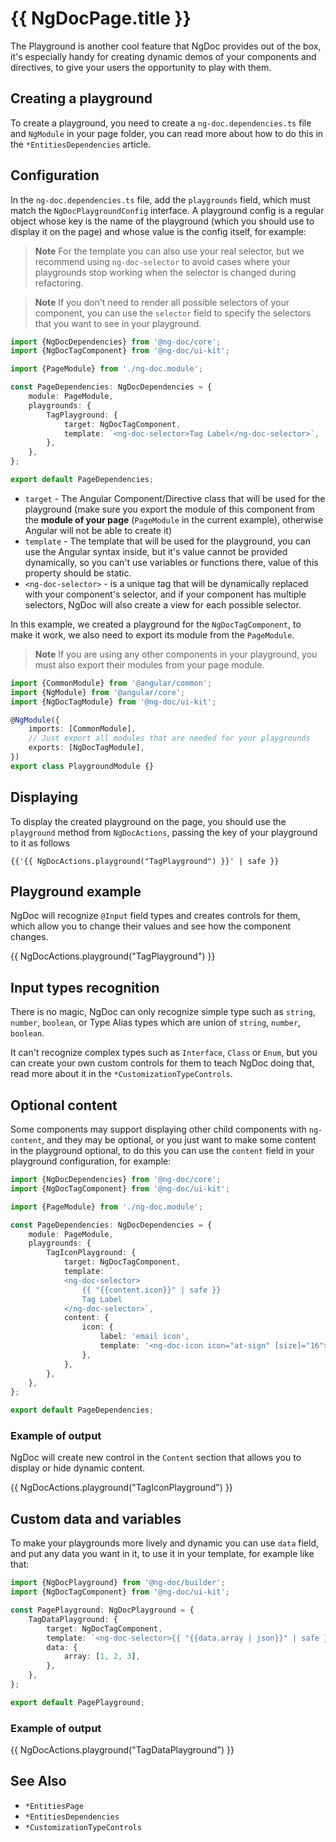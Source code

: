 # {{ NgDocPage.title }}

The Playground is another cool feature that NgDoc provides out of the box, it's especially handy for
creating dynamic demos of your components and directives, to give your users the opportunity to play
with them.

## Creating a playground

To create a playground, you need to create a `ng-doc.dependencies.ts` file and `NgModule` in your
page folder, you can read more about how to do this in the `*EntitiesDependencies` article.

## Configuration

In the `ng-doc.dependencies.ts` file, add the `playgrounds` field, which must match the
`NgDocPlaygroundConfig` interface. A playground config is a regular object whose key is the name of
the playground (which you should use to display it on the page) and whose value is the config
itself,
for example:

> **Note**
> For the template you can also use your real selector, but we recommend using `ng-doc-selector` to
> avoid cases where your playgrounds stop working when the selector is changed during refactoring.

> **Note**
> If you don't need to render all possible selectors of your component, you can use the `selector`
> field
> to specify the selectors that you want to see in your playground.

```typescript
import {NgDocDependencies} from '@ng-doc/core';
import {NgDocTagComponent} from '@ng-doc/ui-kit';

import {PageModule} from './ng-doc.module';

const PageDependencies: NgDocDependencies = {
	module: PageModule,
	playgrounds: {
		TagPlayground: {
			target: NgDocTagComponent,
			template: `<ng-doc-selector>Tag Label</ng-doc-selector>`,
		},
	},
};

export default PageDependencies;
```

-   `target` - The Angular Component/Directive class that will be used for the playground (make sure
    you export the module of this
    component from the **module of your page** (`PageModule` in the current example), otherwise
    Angular will not be able to create it)
-   `template` - The template that will be used for the playground, you can use the Angular syntax
    inside,
    but it's value cannot be provided dynamically, so you can't use variables or functions there,
    value of this property should be static.
-   `<ng-doc-selector>` - is a unique tag that will be dynamically replaced with your component's
    selector, and if your component has multiple selectors, NgDoc will also create a view for each
    possible selector.

In this example, we created a playground for the `NgDocTagComponent`, to make it work,
we also need to export its module from the `PageModule`.

> **Note**
> If you are using any other components in your playground, you must also export their modules from
> your page module.

```typescript
import {CommonModule} from '@angular/common';
import {NgModule} from '@angular/core';
import {NgDocTagModule} from '@ng-doc/ui-kit';

@NgModule({
	imports: [CommonModule],
	// Just export all modules that are needed for your playgrounds
	exports: [NgDocTagModule],
})
export class PlaygroundModule {}
```

## Displaying

To display the created playground on the page, you should use the `playground` method
from `NgDocActions`, passing the key of your playground to it as follows

```twig
{{'{{ NgDocActions.playground("TagPlayground") }}' | safe }}
```

## Playground example

NgDoc will recognize `@Input` field types and creates controls for them, which allow you to change their
values and see how the component changes.

{{ NgDocActions.playground("TagPlayground") }}

## Input types recognition

There is no magic, NgDoc can only recognize simple type such as `string`, `number`, `boolean`,
or Type Alias types which are union of `string`, `number`, `boolean`.

It can't recognize complex types such as `Interface`, `Class` or `Enum`, but you can create your
own custom controls for them to teach NgDoc doing that, read more about it in
the `*CustomizationTypeControls`.

## Optional content

Some components may support displaying other child components with `ng-content`, and they may be
optional, or you just want to make some content in the playground optional, to do this you can use
the `content` field in your playground configuration, for example:

```typescript
import {NgDocDependencies} from '@ng-doc/core';
import {NgDocTagComponent} from '@ng-doc/ui-kit';

import {PageModule} from './ng-doc.module';

const PageDependencies: NgDocDependencies = {
	module: PageModule,
	playgrounds: {
		TagIconPlayground: {
			target: NgDocTagComponent,
			template: `
			<ng-doc-selector>
				{{ "{{content.icon}}" | safe }}
				Tag Label
			</ng-doc-selector>`,
			content: {
				icon: {
					label: 'email icon',
					template: '<ng-doc-icon icon="at-sign" [size]="16"></ng-doc-icon>',
				},
			},
		},
	},
};

export default PageDependencies;
```

### Example of output

NgDoc will create new control in the `Content` section that allows you to display or hide dynamic
content.

{{ NgDocActions.playground("TagIconPlayground") }}

## Custom data and variables

To make your playgrounds more lively and dynamic you can use `data` field,
and put any data you want in it, to use it in your template, for example like that:

```typescript
import {NgDocPlayground} from '@ng-doc/builder';
import {NgDocTagComponent} from '@ng-doc/ui-kit';

const PagePlayground: NgDocPlayground = {
	TagDataPlayground: {
		target: NgDocTagComponent,
		template: `<ng-doc-selector>{{ "{{data.array | json}}" | safe }}</ng-doc-selector>`,
		data: {
			array: [1, 2, 3],
		},
	},
};

export default PagePlayground;
```

### Example of output

{{ NgDocActions.playground("TagDataPlayground") }}

## See Also

-   `*EntitiesPage`
-   `*EntitiesDependencies`
-   `*CustomizationTypeControls`
